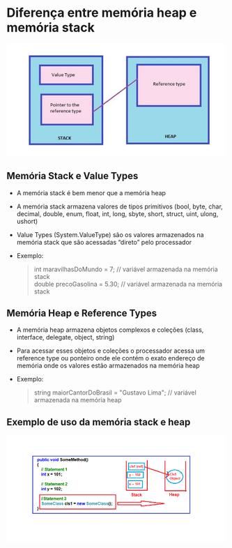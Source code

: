 # Diferença entre memória heap e memória stack

<p align="center">
    <img src="/img/inicio.jpeg" alt="Memória heap e stack" title="Memória heap e stack">
</p> 

## Memória Stack e Value Types
- A memória stack é bem menor que a memória heap
- A memória stack armazena valores de tipos primitivos (bool, byte, char, decimal, double, enum, float, int, long, sbyte, short, struct, uint, ulong, ushort)
- Value Types (System.ValueType) são os valores armazenados na memória stack que são acessadas “direto” pelo processador
- Exemplo:

  > int maravilhasDoMundo = 7; // variável armazenada na memória stack <br />
  > double precoGasolina = 5.30; // variável armazenada na memória stack 
 
## Memória Heap e Reference Types
- A memória heap armazena objetos complexos e coleções (class, interface, delegate, object, string)
- Para acessar esses objetos e coleções o processador acessa um reference type ou ponteiro onde ele contém o exato endereço de memória onde os valores estão armazenados na memória heap
- Exemplo:

  > string maiorCantorDoBrasil = "Gustavo Lima"; // variável armazenada na memória heap

## Exemplo de uso da memória stack e heap
<p align="center">
    <img src="/img/diferenca.png" alt="Exemplo de uso memória heap e stack" title="Exemplo de uso memória heap e stack">
</p> 
